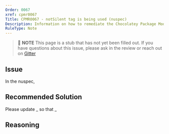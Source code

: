 ```yaml
---
Order: 0067
xref: cpmr0067
Title: CPMR0067 - notSilent tag is being used (nuspec)
Description: Information on how to remediate the Chocolatey Package Moderation Rule 0067
RuleType: Note
---
```


<?! Include "../../../../../shared/package-validator-rule-note.txt" /?>

> :memo: **NOTE** This page is a stub that has not yet been filled out. If you have questions about this issue, please ask in the review or reach out on [Gitter](https://gitter.im/chocolatey/chocolatey.org)

## Issue

In the nuspec,

## Recommended Solution

Please update _ so that _

## Reasoning
